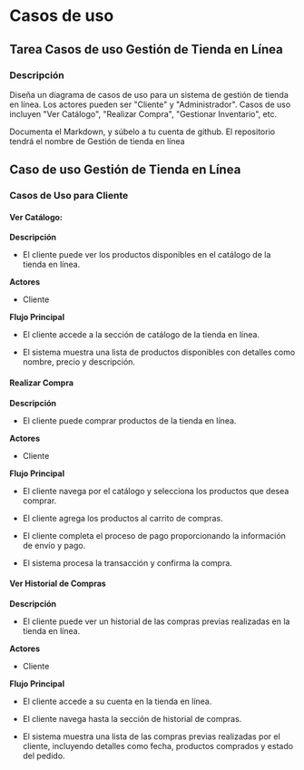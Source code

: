 # Casos de uso

## Tarea Casos de uso Gestión de Tienda en Línea

### Descripción

Diseña un diagrama de casos de uso para un sistema de gestión de tienda en línea. Los actores pueden ser "Cliente" y "Administrador". Casos de uso incluyen "Ver Catálogo", "Realizar Compra", "Gestionar Inventario", etc.

Documenta el Markdown, y súbelo a tu cuenta de github. El repositorio tendrá el nombre de Gestión de tienda en línea

## Caso de uso Gestión de Tienda en Línea

### Casos de Uso para Cliente

#### Ver Catálogo:

**Descripción**

- El cliente puede ver los productos disponibles en el catálogo de la tienda en línea.

**Actores**

- Cliente

**Flujo Principal**

- El cliente accede a la sección de catálogo de la tienda en línea.

- El sistema muestra una lista de productos disponibles con detalles como nombre, precio y descripción.

#### Realizar Compra

**Descripción**

- El cliente puede comprar productos de la tienda en línea.

**Actores**

- Cliente

**Flujo Principal**

- El cliente navega por el catálogo y selecciona los productos que desea comprar.

- El cliente agrega los productos al carrito de compras.

- El cliente completa el proceso de pago proporcionando la información de envío y pago.

- El sistema procesa la transacción y confirma la compra.

#### Ver Historial de Compras

**Descripción**

- El cliente puede ver un historial de las compras previas realizadas en la tienda en línea.

**Actores**

- Cliente

**Flujo Principal**

- El cliente accede a su cuenta en la tienda en línea.

- El cliente navega hasta la sección de historial de compras.

- El sistema muestra una lista de las compras previas realizadas por el cliente, incluyendo detalles como fecha, productos comprados y estado del pedido.